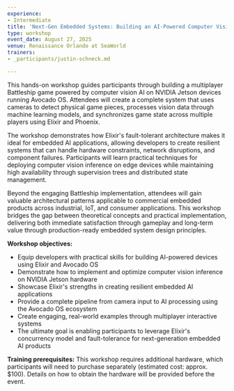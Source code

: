 ```yaml
---
experience:
- Intermediate
title: 'Next-Gen Embedded Systems: Building an AI-Powered Computer Vision Game with Elixir and Avocado OS'
type: workshop
event_date: August 27, 2025
venue: Renaissance Orlando at SeaWorld
trainers:
- _participants/justin-schneck.md

---
```

This hands-on workshop guides participants through building a multiplayer Battleship game powered by computer vision AI on NVIDIA Jetson devices running Avocado OS. Attendees will create a complete system that uses cameras to detect physical game pieces, processes vision data through machine learning models, and synchronizes game state across multiple players using Elixir and Phoenix.

The workshop demonstrates how Elixir's fault-tolerant architecture makes it ideal for embedded AI applications, allowing developers to create resilient systems that can handle hardware constraints, network disruptions, and component failures. Participants will learn practical techniques for deploying computer vision inference on edge devices while maintaining high availability through supervision trees and distributed state management.

Beyond the engaging Battleship implementation, attendees will gain valuable architectural patterns applicable to commercial embedded products across industrial, IoT, and consumer applications. This workshop bridges the gap between theoretical concepts and practical implementation, delivering both immediate satisfaction through gameplay and long-term value through production-ready embedded system design principles.

**Workshop objectives:**

 * Equip developers with practical skills for building AI-powered devices using Elixir and Avocado OS
 * Demonstrate how to implement and optimize computer vision inference on NVIDIA Jetson hardware
 * Showcase Elixir's strengths in creating resilient embedded AI applications
 * Provide a complete pipeline from camera input to AI processing using the Avocado OS ecosystem
 * Create engaging, real-world examples through multiplayer interactive systems
 * The ultimate goal is enabling participants to leverage Elixir's concurrency model and fault-tolerance for next-generation embedded AI products

**Training prerequisites:**
This workshop requires additional hardware, which participants will need to purchase separately (estimated cost: approx. $100). Details on how to obtain the hardware will be provided before the event.
